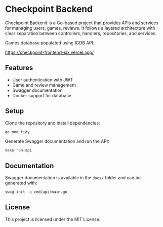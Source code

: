 # Checkpoint Backend

Checkpoint Backend is a Go-based project that provides APIs and services for managing users, games, reviews.
It follows a layered architecture with clear separation between controllers, handlers, repositories, and services.

Games database populated using IGDB API.

https://checkpoint-frontend-six.vercel.app/

## Features
- User authentication with JWT
- Game and review management
- Swagger documentation
- Docker support for database

## Setup

Clone the repository and install dependencies:

```bash
go mod tidy
```

Generate Swagger documentation and run the API:

```bash
make run-api
```

## Documentation
Swagger documentation is available in the `docs/` folder and can be generated with:

```bash
swag init -g cmd/api/main.go
```

## License
This project is licensed under the MIT License.
